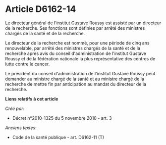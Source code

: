 # Article D6162-14

Le directeur général de l'institut Gustave Roussy est assisté par un directeur de la recherche. Ses fonctions sont définies
par arrêté des ministres chargés de la santé et de la recherche. 

Le directeur de la recherche est nommé, pour une période de cinq ans renouvelable, par arrêté des ministres chargés de la
santé et de la recherche après avis du conseil d'administration de l'institut Gustave Roussy et de la fédération nationale la
plus représentative des centres de lutte contre le cancer. 

Le président du conseil d'administration de l'institut Gustave Roussy peut demander au ministre chargé de la santé et au
ministre chargé de la recherche de mettre fin par anticipation au mandat du directeur de la recherche.

**Liens relatifs à cet article**

_Créé par_:

  - Décret n°2010-1325 du 5 novembre 2010 - art. 3

_Anciens textes_:

  - Code de la santé publique - art. D6162-11 (T)

